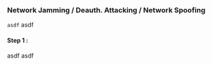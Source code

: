 ### Network Jamming / Deauth. Attacking / Network Spoofing  

`asdf` asdf




#### Step 1 : 
asdf asdf
